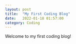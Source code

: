 ```yaml
---
layout: post
title:  "My First Coding Blog"
date:   2022-01-18 01:57:00
category: Coding
---
```

Welcome to my first coding blog!